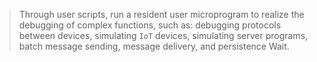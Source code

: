 > Through user scripts, run a resident user microprogram to realize the debugging of complex functions, such as: debugging protocols between devices, simulating `IoT` devices, simulating server programs, batch message sending, message delivery, and persistence Wait.
